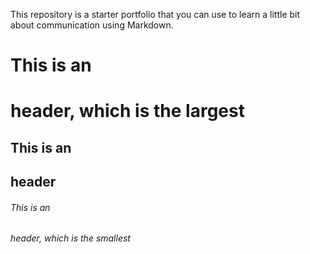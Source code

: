 This repository is a starter portfolio that you can use to learn a little bit about communication using Markdown.
# This is an <h1> header, which is the largest
## This is an <h2> header
###### This is an <h6> header, which is the smallest
 
